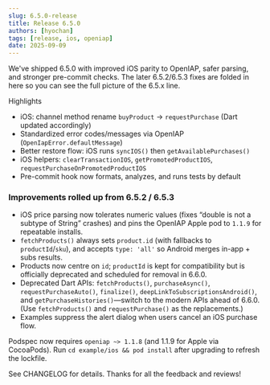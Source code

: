 ```yaml
---
slug: 6.5.0-release
title: Release 6.5.0
authors: [hyochan]
tags: [release, ios, openiap]
date: 2025-09-09
---
```


We've shipped 6.5.0 with improved iOS parity to OpenIAP, safer parsing, and
stronger pre-commit checks. The later 6.5.2/6.5.3 fixes are folded in here so
you can see the full picture of the 6.5.x line.

<!-- truncate -->

Highlights

- iOS: channel method rename `buyProduct` → `requestPurchase` (Dart updated accordingly)
- Standardized error codes/messages via OpenIAP (`OpenIapError.defaultMessage`)
- Better restore flow: iOS runs `syncIOS()` then `getAvailablePurchases()`
- iOS helpers: `clearTransactionIOS`, `getPromotedProductIOS`, `requestPurchaseOnPromotedProductIOS`
- Pre-commit hook now formats, analyzes, and runs tests by default

### Improvements rolled up from 6.5.2 / 6.5.3

- iOS price parsing now tolerates numeric values (fixes “double is not a
  subtype of String” crashes) and pins the OpenIAP Apple pod to `1.1.9` for
  repeatable installs.
- `fetchProducts()` always sets `product.id` (with fallbacks to
  `productId`/`sku`), and accepts `type: 'all'` so Android merges in-app + subs
  results.
- Products now centre on `id`; `productId` is kept for compatibility but is
  officially deprecated and scheduled for removal in 6.6.0.
- Deprecated Dart APIs: `fetchProducts()`, `purchaseAsync()`,
  `requestPurchaseAuto()`, `finalize()`, `deepLinkToSubscriptionsAndroid()`,
  and `getPurchaseHistories()`—switch to the modern APIs ahead of 6.6.0.
  (Use `fetchProducts()` and `requestPurchase()` as the replacements.)
- Examples suppress the alert dialog when users cancel an iOS purchase flow.

Podspec now requires `openiap ~> 1.1.8` (and 1.1.9 for Apple via CocoaPods).
Run `cd example/ios && pod install` after upgrading to refresh the lockfile.

See CHANGELOG for details. Thanks for all the feedback and reviews!
